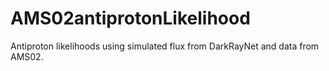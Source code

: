 # AMS02antiprotonLikelihood
Antiproton likelihoods using simulated flux from DarkRayNet and data from AMS02. 
